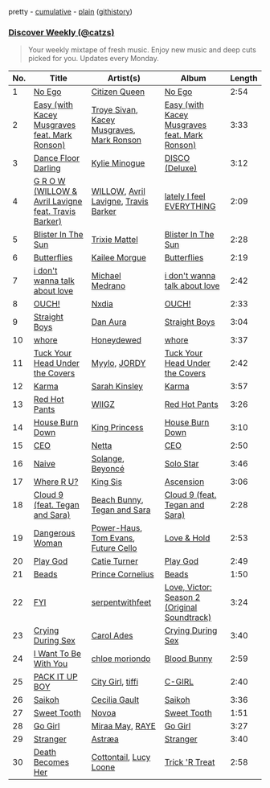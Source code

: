 pretty - [cumulative](/playlists/cumulative/37i9dQZEVXcJR8Ys0NBejf.md) - [plain](/playlists/plain/37i9dQZEVXcJR8Ys0NBejf) ([githistory](https://github.githistory.xyz/mackorone/spotify-playlist-archive/blob/main/playlists/plain/37i9dQZEVXcJR8Ys0NBejf))

### [Discover Weekly (@catzs)](https://open.spotify.com/playlist/37i9dQZEVXcJR8Ys0NBejf)

> Your weekly mixtape of fresh music. Enjoy new music and deep cuts picked for you. Updates every Monday.

| No. | Title | Artist(s) | Album | Length |
|---|---|---|---|---|
| 1 | [No Ego](https://open.spotify.com/track/5vry5PGDwyFvc6z8l5vqM7) | [Citizen Queen](https://open.spotify.com/artist/2z7BqfKvVlkr8KVAOTBKcz) | [No Ego](https://open.spotify.com/album/1iKLcBxUQM0pYKM8LrP9Pv) | 2:54 |
| 2 | [Easy (with Kacey Musgraves feat. Mark Ronson)](https://open.spotify.com/track/4XWaUb7mKRcJR5RPp4IIDr) | [Troye Sivan](https://open.spotify.com/artist/3WGpXCj9YhhfX11TToZcXP), [Kacey Musgraves](https://open.spotify.com/artist/70kkdajctXSbqSMJbQO424), [Mark Ronson](https://open.spotify.com/artist/3hv9jJF3adDNsBSIQDqcjp) | [Easy (with Kacey Musgraves feat. Mark Ronson)](https://open.spotify.com/album/7FUNRteYv2Flt9Lr8JHFIR) | 3:33 |
| 3 | [Dance Floor Darling](https://open.spotify.com/track/6xirsz3SXZ60Ra1RpMTjKv) | [Kylie Minogue](https://open.spotify.com/artist/4RVnAU35WRWra6OZ3CbbMA) | [DISCO (Deluxe)](https://open.spotify.com/album/7EBIA9cqbuqkyWfp3UCitD) | 3:12 |
| 4 | [G R O W (WILLOW & Avril Lavigne feat. Travis Barker)](https://open.spotify.com/track/7yYDTV3VQ322o8r4wcYlqZ) | [WILLOW](https://open.spotify.com/artist/3rWZHrfrsPBxVy692yAIxF), [Avril Lavigne](https://open.spotify.com/artist/0p4nmQO2msCgU4IF37Wi3j), [Travis Barker](https://open.spotify.com/artist/4exLIFE8sISLr28sqG1qNX) | [lately I feel EVERYTHING](https://open.spotify.com/album/1dg0gmrCaEbENVXpPIvi1m) | 2:09 |
| 5 | [Blister In The Sun](https://open.spotify.com/track/1B8xL8pUpVisYaNvF1n9IW) | [Trixie Mattel](https://open.spotify.com/artist/33hAj1SghVYxDAxZxNDcyc) | [Blister In The Sun](https://open.spotify.com/album/1rmR7GfVz6esizwlVPkiX1) | 2:28 |
| 6 | [Butterflies](https://open.spotify.com/track/3Mbb0aFMOgr30ngxBZzcZN) | [Kailee Morgue](https://open.spotify.com/artist/245PKF3hKjtxJKIG153kF0) | [Butterflies](https://open.spotify.com/album/6HKT9KWNMdUSiKx73aE1A7) | 2:19 |
| 7 | [i don't wanna talk about love](https://open.spotify.com/track/25jYeSZ2mgD8yvkxweT1YP) | [Michael Medrano](https://open.spotify.com/artist/1m19wFvOFvPm15no62SlAD) | [i don't wanna talk about love](https://open.spotify.com/album/5e0mBiXbMF7lYWMU9VKVcB) | 2:42 |
| 8 | [OUCH!](https://open.spotify.com/track/3rm1zvnhjAyMcEN5ipleMs) | [Nxdia](https://open.spotify.com/artist/0Dkj3iE06TJGxGIrGCmwVf) | [OUCH!](https://open.spotify.com/album/7rXgkHhwgTBPVSKd0lXrGL) | 2:33 |
| 9 | [Straight Boys](https://open.spotify.com/track/48U2Pq5gu2TurJ5kcpIZto) | [Dan Aura](https://open.spotify.com/artist/3gHwY6YezPrYclEca8T10u) | [Straight Boys](https://open.spotify.com/album/0SkBo2VEG8PDm4aE4gARvH) | 3:04 |
| 10 | [whore](https://open.spotify.com/track/4GX0L94UPSPFO7oN7lM36w) | [Honeydewed](https://open.spotify.com/artist/53EuWZO2g6dy18ZW6VprfC) | [whore](https://open.spotify.com/album/0BN8DGa1BqsZ4blPqiLkMP) | 3:37 |
| 11 | [Tuck Your Head Under the Covers](https://open.spotify.com/track/5T0A8vl4YqtRCMFEZQRaqg) | [Myylo](https://open.spotify.com/artist/2G4cli4GobgQphDeAaDyGr), [JORDY](https://open.spotify.com/artist/0p9SPN0Vhv6aDRZCz4W13E) | [Tuck Your Head Under the Covers](https://open.spotify.com/album/0zWA2nlGWLh0n5KMo4hFqD) | 2:42 |
| 12 | [Karma](https://open.spotify.com/track/3tEfPRnUgsQTYOtepBYxdZ) | [Sarah Kinsley](https://open.spotify.com/artist/34A8vV1MCxGpA14KspqQuC) | [Karma](https://open.spotify.com/album/2Eial56rjjEY3qCCMt0KNc) | 3:57 |
| 13 | [Red Hot Pants](https://open.spotify.com/track/7Aj7mUaXgt2r2WFfUaMmZ6) | [WIIGZ](https://open.spotify.com/artist/0mh9FUIglCeBXhVTYqjhaB) | [Red Hot Pants](https://open.spotify.com/album/6KZn5TWQopXdmXRRW0bk7T) | 3:26 |
| 14 | [House Burn Down](https://open.spotify.com/track/48oBIuYRNSsKPigKQAQzXp) | [King Princess](https://open.spotify.com/artist/6beUvFUlKliUYJdLOXNj9C) | [House Burn Down](https://open.spotify.com/album/5hoJlHBaY7391kmYXbV4zu) | 3:10 |
| 15 | [CEO](https://open.spotify.com/track/0d1SYlJPC9ZiF9DKFS8ZnH) | [Netta](https://open.spotify.com/artist/4Z4afeDmHFxPmJorIwupbZ) | [CEO](https://open.spotify.com/album/3LJnIGIiyotvZIEmcEUznd) | 2:50 |
| 16 | [Naive](https://open.spotify.com/track/0K02tn1iPgxbHLh3BhJl2F) | [Solange](https://open.spotify.com/artist/2auiVi8sUZo17dLy1HwrTU), [Beyoncé](https://open.spotify.com/artist/6vWDO969PvNqNYHIOW5v0m) | [Solo Star](https://open.spotify.com/album/4VynJhk94Imsjg6rBiQb9e) | 3:46 |
| 17 | [Where R U?](https://open.spotify.com/track/3wdkrgUEyjhUSNSMV7cWgP) | [King Sis](https://open.spotify.com/artist/47jdlqzmvdk0SFUU0gweMz) | [Ascension](https://open.spotify.com/album/1JlWtu6i4CM5TM8fH4cL68) | 3:06 |
| 18 | [Cloud 9 (feat. Tegan and Sara)](https://open.spotify.com/track/2pGXCabl4UlMiskwh7evDq) | [Beach Bunny](https://open.spotify.com/artist/2vnB6tuQMaQpORiRdvXF9H), [Tegan and Sara](https://open.spotify.com/artist/5e1BZulIiYWPRm8yogwUYH) | [Cloud 9 (feat. Tegan and Sara)](https://open.spotify.com/album/7mtW3i89gUuP9A0dLYZ7BO) | 2:28 |
| 19 | [Dangerous Woman](https://open.spotify.com/track/56jM1lhVYWjcU0kHA5pYLN) | [Power-Haus](https://open.spotify.com/artist/1s71OiuXqJ8Catad9h0dlq), [Tom Evans](https://open.spotify.com/artist/0a8R0F182UvwpAwHX0KyIc), [Future Cello](https://open.spotify.com/artist/7xpyZgjHGaPH4vgHga8BbO) | [Love & Hold](https://open.spotify.com/album/6Yv21FsxAjZPghBNDEsmXN) | 2:53 |
| 20 | [Play God](https://open.spotify.com/track/6x0qWr11OBW3VOw1oxy9K6) | [Catie Turner](https://open.spotify.com/artist/3nYYI90ObxhjLjdxaoXGSa) | [Play God](https://open.spotify.com/album/6EJZKkC6noTPAQS9RY7j1a) | 2:49 |
| 21 | [Beads](https://open.spotify.com/track/4b23sVBRBuOwKTtAgHiFgR) | [Prince Cornelius](https://open.spotify.com/artist/6XUycorTk7h3hXJ4wM5Vri) | [Beads](https://open.spotify.com/album/7fa4HVC7ZvQgzuTafuO3Pf) | 1:50 |
| 22 | [FYI](https://open.spotify.com/track/0NFMRxhxAPudloawaWi3oq) | [serpentwithfeet](https://open.spotify.com/artist/1O9iHQjrVuiAYOJFCBeFSl) | [Love, Victor: Season 2 (Original Soundtrack)](https://open.spotify.com/album/6fJSSOWbDoBDy6N1DJAsuk) | 3:24 |
| 23 | [Crying During Sex](https://open.spotify.com/track/4JtmfRaqlSRTWjkFsaTf4q) | [Carol Ades](https://open.spotify.com/artist/3WuoKYR1zeLGxR29c53Vdr) | [Crying During Sex](https://open.spotify.com/album/5dRAGPpTDprH5JZVMOWXZE) | 3:40 |
| 24 | [I Want To Be With You](https://open.spotify.com/track/4LK36kV9w3KBD2GYL26ZBq) | [chloe moriondo](https://open.spotify.com/artist/3P4vW5tzQvmuoNaFQqzy9q) | [Blood Bunny](https://open.spotify.com/album/1nXTxXK5WyXz7cLYYVPhKA) | 2:59 |
| 25 | [PACK IT UP BOY](https://open.spotify.com/track/2LDlF2wnoJIs9pTiGKf3W3) | [City Girl](https://open.spotify.com/artist/6yby1ACnfwVigbSSaH3kEQ), [tiffi](https://open.spotify.com/artist/4bQCZKbtYa0W0hzA7JrpC4) | [C-GIRL](https://open.spotify.com/album/5bRMP8rq8cFDqDaobUR6jp) | 2:40 |
| 26 | [Saikoh](https://open.spotify.com/track/3jVDGa0QRBs9X4awOUQeAp) | [Cecilia Gault](https://open.spotify.com/artist/1A1ZXMqcpElewwm16R0cmk) | [Saikoh](https://open.spotify.com/album/0Uo8dIWcr05nSpp9UoJ0Mn) | 3:36 |
| 27 | [Sweet Tooth](https://open.spotify.com/track/5Kw2rXc2SQWXl1GhubhiDa) | [Novoa](https://open.spotify.com/artist/1oyrklInjCd1lBj9ixMRVd) | [Sweet Tooth](https://open.spotify.com/album/2ngSSQXywdYSpCXErfODb7) | 1:51 |
| 28 | [Go Girl](https://open.spotify.com/track/02btIbZVDCpCdCkSorceTm) | [Miraa May](https://open.spotify.com/artist/2fOvE1l01YyORhYzwoaLCM), [RAYE](https://open.spotify.com/artist/5KKpBU5eC2tJDzf0wmlRp2) | [Go Girl](https://open.spotify.com/album/7cms9Gm5nuo1USp34gCAaQ) | 3:27 |
| 29 | [Stranger](https://open.spotify.com/track/3KfcEe92KoiYcF7zRBvH00) | [Astræa](https://open.spotify.com/artist/799p2CSGw9GjO2X5pAB3ZH) | [Stranger](https://open.spotify.com/album/42sUfduNL80QgMoWmuj4YI) | 3:40 |
| 30 | [Death Becomes Her](https://open.spotify.com/track/4Ms4QFhE6DxfpEA0OuzOV6) | [Cottontail](https://open.spotify.com/artist/4TVXVHRuEfI05r7V2iKvss), [Lucy Loone](https://open.spotify.com/artist/0seIM4z37CkUcsuu7kpzF9) | [Trick 'R Treat](https://open.spotify.com/album/2RtDpOIv97sOVmu3We5yPi) | 2:58 |